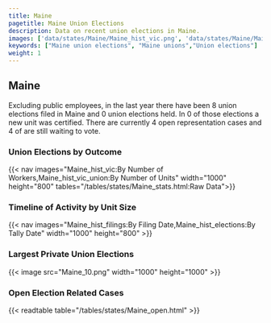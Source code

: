 ```yaml
---
title: Maine
pagetitle: Maine Union Elections
description: Data on recent union elections in Maine.
images: ['data/states/Maine/Maine_hist_vic.png', 'data/states/Maine/Maine_hist_size.png', 'data/states/Maine/Maine_10.png']
keywords: ["Maine union elections", "Maine unions","Union elections"]
weight: 1
---
```

##  Maine

Excluding public employees, in the last year there have been 8 union elections filed in Maine and 0 union elections held. In 0 of those elections a new unit was certified. There are currently 4 open representation cases and 4 of are still waiting to vote.

### Union Elections by Outcome
{{< nav images="Maine_hist_vic:By Number of Workers,Maine_hist_vic_union:By Number of Units" width="1000" height="800" tables="/tables/states/Maine_stats.html:Raw Data">}}

### Timeline of Activity by Unit Size
{{< nav images="Maine_hist_filings:By Filing Date,Maine_hist_elections:By Tally Date" width="1000" height="800" >}}

### Largest Private Union Elections
{{< image src="Maine_10.png" width="1000" height="1000"  >}}

### Open Election Related Cases
{{< readtable table="/tables/states/Maine_open.html" >}}

